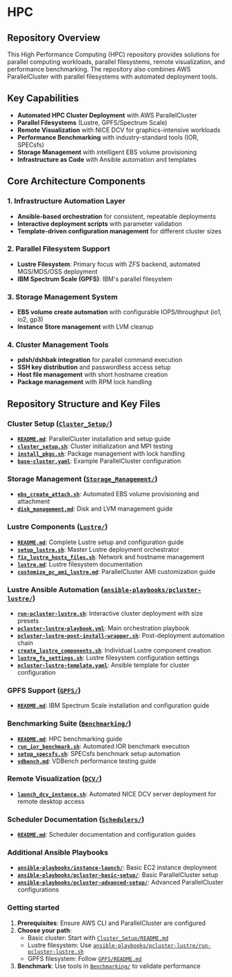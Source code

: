 # HPC

## Repository Overview

This High Performance Computing (HPC) repository provides solutions for parallel computing workloads, parallel filesystems, remote visualization, and performance benchmarking. The repository also combines AWS ParallelCluster with parallel filesystems with automated deployment tools. 

## Key Capabilities

- **Automated HPC Cluster Deployment** with AWS ParallelCluster
- **Parallel Filesystems** (Lustre, GPFS/Spectrum Scale)
- **Remote Visualization** with NICE DCV for graphics-intensive workloads
- **Performance Benchmarking** with industry-standard tools (IOR, SPECsfs)
- **Storage Management** with intelligent EBS volume provisioning
- **Infrastructure as Code** with Ansible automation and templates

## Core Architecture Components

### 1. **Infrastructure Automation Layer**
- **Ansible-based orchestration** for consistent, repeatable deployments
- **Interactive deployment scripts** with parameter validation
- **Template-driven configuration management** for different cluster sizes

### 2. **Parallel Filesystem Support**
- **Lustre Filesystem**: Primary focus with ZFS backend, automated MGS/MDS/OSS deployment
- **IBM Spectrum Scale (GPFS)**: IBM's parallel filesystem 

### 3. **Storage Management System**
- **EBS volume create automation** with configurable IOPS/throughput (io1, io2, gp3)
- **Instance Store management** with LVM cleanup

### 4. **Cluster Management Tools**
- **pdsh/dshbak integration** for parallel command execution
- **SSH key distribution** and passwordless access setup
- **Host file management** with short hostname creation
- **Package management** with RPM lock handling

## Repository Structure and Key Files

### Cluster Setup ([`Cluster_Setup/`](Cluster_Setup/))
- **[`README.md`](Cluster_Setup/README.md)**: ParallelCluster installation and setup guide
- **[`cluster_setup.sh`](Cluster_Setup/cluster_setup.sh)**: Cluster initialization and MPI testing
- **[`install_pkgs.sh`](Cluster_Setup/install_pkgs.sh)**: Package management with lock handling
- **[`base-cluster.yaml`](Cluster_Setup/base-cluster.yaml)**: Example ParallelCluster configuration

### Storage Management ([`Storage_Management/`](Storage_Management/))
- **[`ebs_create_attach.sh`](Storage_Management/ebs_create_attach.sh)**: Automated EBS volume provisioning and attachment
- **[`disk_management.md`](Storage_Management/disk_management.md)**: Disk and LVM management guide

### Lustre Components ([`Lustre/`](Lustre/))
- **[`README.md`](Lustre/README.md)**: Complete Lustre setup and configuration guide
- **[`setup_lustre.sh`](Lustre/setup_lustre.sh)**: Master Lustre deployment orchestrator
- **[`fix_lustre_hosts_files.sh`](Lustre/fix_lustre_hosts_files.sh)**: Network and hostname management
- **[`lustre.md`](Lustre/lustre.md)**: Lustre filesystem documentation
- **[`customize_pc_ami_lustre.md`](Lustre/customize_pc_ami_lustre.md)**: ParallelCluster AMI customization guide

### Lustre Ansible Automation ([`ansible-playbooks/pcluster-lustre/`](ansible-playbooks/pcluster-lustre/))
- **[`run-pcluster-lustre.sh`](ansible-playbooks/pcluster-lustre/run-pcluster-lustre.sh)**: Interactive cluster deployment with size presets
- **[`pcluster-lustre-playbook.yml`](ansible-playbooks/pcluster-lustre/pcluster-lustre-playbook.yml)**: Main orchestration playbook
- **[`pcluster-lustre-post-install-wrapper.sh`](ansible-playbooks/pcluster-lustre/pcluster-lustre-post-install-wrapper.sh)**: Post-deployment automation chain
- **[`create_lustre_components.sh`](ansible-playbooks/pcluster-lustre/create_lustre_components.sh)**: Individual Lustre component creation
- **[`lustre_fs_settings.sh`](ansible-playbooks/pcluster-lustre/lustre_fs_settings.sh)**: Lustre filesystem configuration settings
- **[`pcluster-lustre-template.yaml`](ansible-playbooks/pcluster-lustre/pcluster-lustre-template.yaml)**: Ansible template for cluster configuration

### GPFS Support ([`GPFS/`](GPFS/))
- **[`README.md`](GPFS/README.md)**: IBM Spectrum Scale installation and configuration guide

### Benchmarking Suite ([`Benchmarking/`](Benchmarking/))
- **[`README.md`](Benchmarking/README.md)**: HPC benchmarking guide
- **[`run_ior_benchmark.sh`](Benchmarking/run_ior_benchmark.sh)**: Automated IOR benchmark execution
- **[`setup_specsfs.sh`](Benchmarking/setup_specsfs.sh)**: SPECsfs benchmark setup automation
- **[`vdbench.md`](Benchmarking/vdbench.md)**: VDBench performance testing guide

### Remote Visualization ([`DCV/`](DCV/))
- **[`launch_dcv_instance.sh`](DCV/launch_dcv_instance.sh)**: Automated NICE DCV server deployment for remote desktop access

### Scheduler Documentation ([`Schedulers/`](Schedulers/))
- **[`README.md`](Schedulers/README.md)**: Scheduler documentation and configuration guides

### Additional Ansible Playbooks
- **[`ansible-playbooks/instance-launch/`](ansible-playbooks/instance-launch/)**: Basic EC2 instance deployment
- **[`ansible-playbooks/pcluster-basic-setup/`](ansible-playbooks/pcluster-basic-setup/)**: Basic ParallelCluster setup
- **[`ansible-playbooks/pcluster-advanced-setup/`](ansible-playbooks/pcluster-advanced-setup/)**: Advanced ParallelCluster configurations


### Getting started 

1. **Prerequisites**: Ensure AWS CLI and ParallelCluster are configured
2. **Choose your path**: 
   - Basic cluster: Start with [`Cluster_Setup/README.md`](Cluster_Setup/README.md)
   - Lustre filesystem: Use [`ansible-playbooks/pcluster-lustre/run-pcluster-lustre.sh`](ansible-playbooks/pcluster-lustre/run-pcluster-lustre.sh)
   - GPFS filesystem: Follow [`GPFS/README.md`](GPFS/README.md)
3. **Benchmark**: Use tools in [`Benchmarking/`](Benchmarking/) to validate performance
